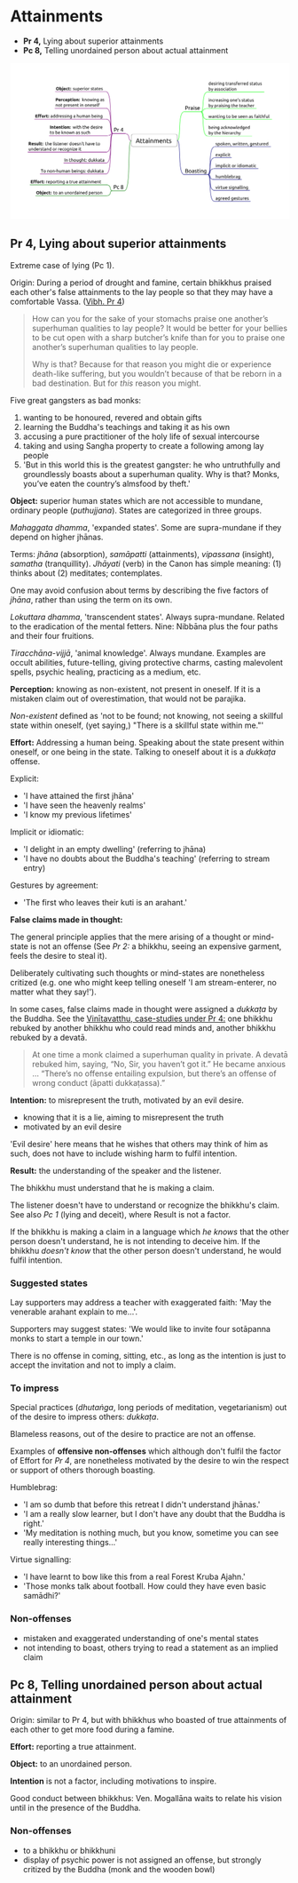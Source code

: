 # Attainments

-   **Pr 4,** Lying about superior attainments
-   **Pc 8,** Telling unordained person about actual attainment

![Attainments](./includes/mindmaps/attainments.png)

## Pr 4, Lying about superior attainments

Extreme case of lying (Pc 1).

Origin: During a period of drought and famine, certain bhikkhus praised each other's false attainments to the lay people so that they may have a comfortable Vassa. ([Vibh. Pr 4](https://suttacentral.net/pli-tv-bu-vb-pj4/en/brahmali))

> How can you for the sake of your stomachs praise one another’s superhuman
> qualities to lay people? It would be better for your bellies to be cut open
> with a sharp butcher’s knife than for you to praise one another’s superhuman
> qualities to lay people.
>
> Why is that? Because for that reason you might die or experience death-like
> suffering, but you wouldn’t because of that be reborn in a bad destination.
> But for *this* reason you might.

<!-- latex
\clearpage
-->

Five great gangsters as bad monks:

1. wanting to be honoured, revered and obtain gifts
2. learning the Buddha's teachings and taking it as his own
3. accusing a pure practitioner of the holy life of sexual intercourse
4. taking and using Sangha property to create a following among lay people
5. 'But in this world this is the greatest gangster: he who untruthfully and groundlessly boasts about a superhuman quality. Why is that? Monks, you’ve eaten the country’s almsfood by theft.'

**Object:** superior human states which are not accessible to mundane, ordinary people (*puthujjana*). States are categorized in three groups.

*Mahaggata dhamma*, 'expanded states'. Some are supra-mundane if they depend on higher jhānas.

Terms: *jhāna* (absorption), *samāpatti* (attainments), *vipassana* (insight), *samatha* (tranquillity). *Jhāyati* (verb) in the Canon has simple meaning: (1) thinks about (2) meditates; contemplates.

One may avoid confusion about terms by describing the five factors of *jhāna*, rather than using the term on its own.

*Lokuttara dhamma*, 'transcendent states'. Always supra-mundane. Related to the eradication of the mental fetters. Nine: Nibbāna plus the four paths and their four fruitions.

*Tiracchāna-vijjā*, 'animal knowledge'. Always mundane. Examples are occult abilities, future-telling, giving protective charms, casting malevolent spells, psychic healing, practicing as a medium, etc.

**Perception:** knowing as non-existent, not present in oneself. If it is a mistaken claim out of overestimation, that would not be parajika.

*Non-existent* defined as 'not to be found; not knowing, not seeing a skillful state within oneself, (yet saying,) "There is a skillful state within me."'

**Effort:** Addressing a human being. Speaking about the state present within oneself, or one being in the state. Talking to oneself about it is a *dukkaṭa* offense.

Explicit:

- 'I have attained the first jhāna'
- 'I have seen the heavenly realms'
- 'I know my previous lifetimes'

Implicit or idiomatic:

- 'I delight in an empty dwelling' (referring to jhāna)
- 'I have no doubts about the Buddha's teaching' (referring to stream entry)

Gestures by agreement:

- 'The first who leaves their kuti is an arahant.'

<!-- latex
\clearpage
-->

**False claims made in thought:**

The general principle applies that the mere arising of a thought or mind-state is not an offense (See *Pr 2:* a bhikkhu, seeing an expensive garment, feels the desire to steal it).

Deliberately cultivating such thoughts or mind-states are nonetheless critized (e.g. one who might keep telling oneself 'I am stream-enterer, no matter what they say!').

In some cases, false claims made in thought were assigned a *dukkaṭa* by the Buddha. See the [Vinītavatthu, case-studies under Pr 4:](https://suttacentral.net/pli-tv-bu-vb-pj4/en/brahmali) one bhikkhu rebuked by another bhikkhu who could read minds and, another bhikkhu rebuked by a devatā.

> At one time a monk claimed a superhuman quality in private. A devatā rebuked him, saying, “No, Sir, you haven’t got it.” He became anxious … “There’s no offense entailing expulsion, but there’s an offense of wrong conduct (āpatti dukkaṭassa).”

**Intention:** to misrepresent the truth, motivated by an evil desire.

- knowing that it is a lie, aiming to misrepresent the truth
- motivated by an evil desire

'Evil desire' here means that he wishes that others may think of him as such, does not have to include wishing harm to fulfil intention.

**Result:** the understanding of the speaker and the listener.

The bhikkhu must understand that he is making a claim.

The listener doesn't have to understand or recognize the bhikkhu's claim. See also *Pc 1* (lying and deceit), where Result is not a factor.

If the bhikkhu is making a claim in a language which *he knows* that the other person doesn't understand, he is not intending to deceive him. If the bhikkhu *doesn't know* that the other person doesn't understand, he would fulfil intention.

### Suggested states

Lay supporters may address a teacher with exaggerated faith: 'May the venerable arahant explain to me...'.

Supporters may suggest states: 'We would like to invite four sotāpanna monks to start a temple in our town.'

There is no offense in coming, sitting, etc., as long as the intention is just to accept the invitation and not to imply a claim.

<!-- latex
\clearpage
-->

### To impress

Special practices (*dhutaṅga*, long periods of meditation, vegetarianism) out of the desire to impress others: *dukkaṭa*.

Blameless reasons, out of the desire to practice are not an offense.

Examples of **offensive non-offenses** which although don't fulfil the factor of Effort for *Pr 4*, are nonetheless motivated by the desire to win the respect or support of others thorough boasting.

Humblebrag:

- 'I am so dumb that before this retreat I didn't understand jhānas.'
- 'I am a really slow learner, but I don't have any doubt that the Buddha is right.'
- 'My meditation is nothing much, but you know, sometime you can see really interesting things...'

Virtue signalling:

- 'I have learnt to bow like this from a real Forest Kruba Ajahn.'
- 'Those monks talk about football. How could they have even basic samādhi?'

### Non-offenses

- mistaken and exaggerated understanding of one's mental states
- not intending to boast, others trying to read a statement as an implied claim

## Pc 8, Telling unordained person about actual attainment

Origin: similar to Pr 4, but with bhikkhus who boasted of true attainments of each other to get more food during a famine.

**Effort:** reporting a true attainment.

**Object:** to an unordained person.

**Intention** is not a factor, including motivations to inspire.

Good conduct between bhikkhus: Ven. Mogallāna waits to relate his vision until in the presence of the Buddha.

### Non-offenses

- to a bhikkhu or bhikkhuni
- display of psychic power is not assigned an offense, but strongly critized by the Buddha (monk and the wooden bowl)

